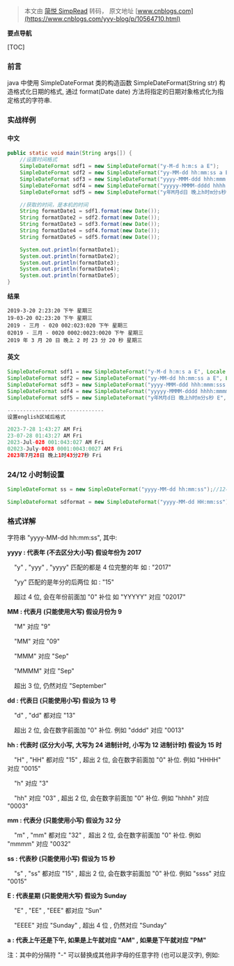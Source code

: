 > 本文由 [简悦 SimpRead](http://ksria.com/simpread/) 转码， 原文地址 [www.cnblogs.com](https://www.cnblogs.com/yyy-blog/p/10564710.html)

**要点导航**

[TOC]



### 前言

java 中使用 SimpleDateFormat 类的构造函数 SimpleDateFormat(String str) 构造格式化日期的格式, 通过 format(Date date) 方法将指定的日期对象格式化为指定格式的字符串.



### 实战样例

#### 中文

```java
public static void main(String args[]) {
    //设置时间格式
    SimpleDateFormat sdf1 = new SimpleDateFormat("y-M-d h:m:s a E");
    SimpleDateFormat sdf2 = new SimpleDateFormat("yy-MM-dd hh:mm:ss a E");
    SimpleDateFormat sdf3 = new SimpleDateFormat("yyyy-MMM-ddd hhh:mmm:sss a E");
    SimpleDateFormat sdf4 = new SimpleDateFormat("yyyyy-MMMM-dddd hhhh:mmmm:ssss a E");
    SimpleDateFormat sdf5 = new SimpleDateFormat("y年M月d日 晚上h时m分s秒 E");

    //获取的时间，是本机的时间
    String formatDate1 = sdf1.format(new Date());
    String formatDate2 = sdf2.format(new Date());
    String formatDate3 = sdf3.format(new Date());
    String formatDate4 = sdf4.format(new Date());
    String formatDate5 = sdf5.format(new Date());

    System.out.println(formatDate1);
    System.out.println(formatDate2);
    System.out.println(formatDate3);
    System.out.println(formatDate4);
    System.out.println(formatDate5);
}
```

**结果**

```
2019-3-20 2:23:20 下午 星期三  
19-03-20 02:23:20 下午 星期三  
2019 - 三月 - 020 002:023:020 下午 星期三  
02019 - 三月 - 0020 0002:0023:0020 下午 星期三  
2019 年 3 月 20 日 晚上 2 时 23 分 20 秒 星期三
```



#### 英文

```java
SimpleDateFormat sdf1 = new SimpleDateFormat("y-M-d h:m:s a E", Locale.ENGLISH);
SimpleDateFormat sdf2 = new SimpleDateFormat("yy-MM-dd hh:mm:ss a E", Locale.ENGLISH);
SimpleDateFormat sdf3 = new SimpleDateFormat("yyyy-MMM-ddd hhh:mmm:sss a E", Locale.ENGLISH);
SimpleDateFormat sdf4 = new SimpleDateFormat("yyyyy-MMMM-dddd hhhh:mmmm:ssss a E", Locale.ENGLISH);
SimpleDateFormat sdf5 = new SimpleDateFormat("y年M月d日 晚上h时m分s秒 E", Locale.ENGLISH);

-------------------------------
设置english区域后格式

2023-7-28 1:43:27 AM Fri
23-07-28 01:43:27 AM Fri
2023-Jul-028 001:043:027 AM Fri
02023-July-0028 0001:0043:0027 AM Fri
2023年7月28日 晚上1时43分27秒 Fri
```



### 24/12 小时制设置

```java
SimpleDateFormat ss = new SimpleDateFormat("yyyy-MM-dd hh:mm:ss");//12小时制  

SimpleDateFormat sdformat = new SimpleDateFormat("yyyy-MM-dd HH:mm:ss");//24小时制
```



### 格式详解

字符串 "yyyy-MM-dd hh:mm:ss", 其中:

**yyyy : 代表年 (不去区分大小写) 假设年份为 2017**

    "y" , "yyy" , "yyyy" 匹配的都是 4 位完整的年 如 : "2017"

    "yy" 匹配的是年分的后两位 如 : "15"

    超过 4 位, 会在年份前面加 "0" 补位 如 "YYYYY" 对应 "02017"

**MM : 代表月 (只能使用大写) 假设月份为 9**

    "M" 对应 "9"

    "MM" 对应 "09"

    "MMM" 对应 "Sep"

    "MMMM" 对应 "Sep"

    超出 3 位, 仍然对应 "September"

**dd : 代表日 (只能使用小写) 假设为 13 号**

    "d" , "dd" 都对应 "13"

    超出 2 位, 会在数字前面加 "0" 补位. 例如 "dddd" 对应 "0013"

**hh : 代表时 (区分大小写, 大写为 24 进制计时, 小写为 12 进制计时) 假设为 15 时**

    "H" , "HH" 都对应 "15" , 超出 2 位, 会在数字前面加 "0" 补位. 例如 "HHHH" 对应 "0015"

    "h" 对应 "3"

    "hh" 对应 "03" , 超出 2 位, 会在数字前面加 "0" 补位. 例如 "hhhh" 对应 "0003"

**mm : 代表分 (只能使用小写) 假设为 32 分**

    "m" , "mm" 都对应 "32" ,  超出 2 位, 会在数字前面加 "0" 补位. 例如 "mmmm" 对应 "0032"

**ss : 代表秒 (只能使用小写) 假设为 15 秒**

    "s" , "ss" 都对应 "15" , 超出 2 位, 会在数字前面加 "0" 补位. 例如 "ssss" 对应 "0015"

**E : 代表星期 (只能使用大写) 假设为 Sunday**

    "E" , "EE" , "EEE" 都对应 "Sun"

    "EEEE" 对应 "Sunday" , 超出 4 位 , 仍然对应 "Sunday"

**a : 代表上午还是下午, 如果是上午就对应 "AM" , 如果是下午就对应 "PM"**

注：其中的分隔符 "-" 可以替换成其他非字母的任意字符 (也可以是汉字), 例如: